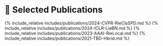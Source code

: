 # 📝 Selected Publications 
{% include_relative includes/publications/2024-CVPR-RieClsSPD.md %}
{% include_relative includes/publications/2024-ICLR-LieBN.md %}
{% include_relative includes/publications/2023-AAAI-RieLocal.md %}
{% include_relative includes/publications/2021-TBD-Hbrid.md %}